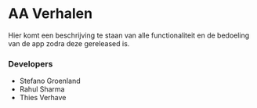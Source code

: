 # AA Verhalen #

Hier komt een beschrijving te staan van alle functionaliteit en de bedoeling van de app zodra deze gereleased is.

### Developers ###

* Stefano Groenland
* Rahul Sharma
* Thies Verhave

